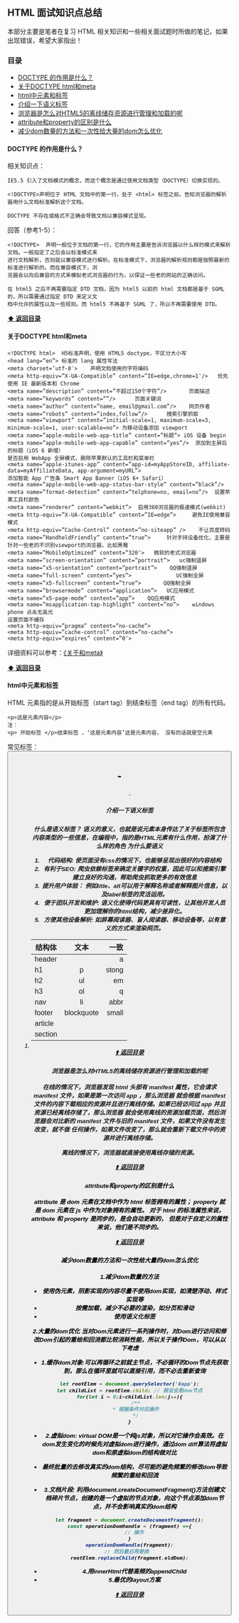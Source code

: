 ## HTML 面试知识点总结

本部分主要是笔者在复习 HTML 相关知识和一些相关面试题时所做的笔记，如果出现错误，希望大家指出！

### 目录

- [DOCTYPE 的作用是什么？](#-doctype-的作用是什么)
- [关于DOCTYPE html和meta](#-关于DOCTYPE-html和meta)
- [html中元素和标签](#-html中元素和标签)
- [介绍一下语义标签](#-介绍一下语义标签)
- [浏览器是怎么对HTML5的离线储存资源进行管理和加载的呢](#-浏览器是怎么对HTML5的离线储存资源进行管理和加载的呢)
- [attribute和property的区别是什么](#-attribute和property的区别是什么)
- [减少dom数量的方法和一次性给大量的dom怎么优化](#-减少dom数量的方法和一次性给大量的dom怎么优化)

#### DOCTYPE 的作用是什么？
   
   相关知识点：
   ```
   IE5.5 引入了文档模式的概念，而这个概念是通过使用文档类型（DOCTYPE）切换实现的。

   <!DOCTYPE>声明位于 HTML 文档中的第一行，处于 <html> 标签之前。告知浏览器的解析器用什么文档标准解析这个文档。

   DOCTYPE 不存在或格式不正确会导致文档以兼容模式呈现。
   ```

   回答（参考1-5）：
   ```
   <!DOCTYPE>  声明一般位于文档的第一行，它的作用主要是告诉浏览器以什么样的模式来解析文档。一般指定了之后会以标准模式来
   进行文档解析，否则就以兼容模式进行解析。在标准模式下，浏览器的解析规则都是按照最新的标准进行解析的。而在兼容模式下，浏
   览器会以向后兼容的方式来模拟老式浏览器的行为，以保证一些老的网站的正确访问。

   在 html5 之后不再需要指定 DTD 文档，因为 html5 以前的 html 文档都是基于 SGML 的，所以需要通过指定 DTD 来定义文
   档中允许的属性以及一些规则。而 html5 不再基于 SGML 了，所以不再需要使用 DTD。
   ```
   
**[:arrow_up: 返回目录](#目录)**
	 
	 
#### 关于DOCTYPE html和meta 
   ```
  <!DOCTYPE html>  H5标准声明，使用 HTML5 doctype，不区分大小写
  <head lang=”en”> 标准的 lang 属性写法
  <meta charset=’utf-8′>    声明文档使用的字符编码
  <meta http-equiv=”X-UA-Compatible” content=”IE=edge,chrome=1″/>   优先使用 IE 最新版本和 Chrome
  <meta name=”description” content=”不超过150个字符”/>       页面描述
  <meta name=”keywords” content=””/>      页面关键词
  <meta name=”author” content=”name, email@gmail.com”/>    网页作者
  <meta name=”robots” content=”index,follow”/>      搜索引擎抓取
  <meta name=”viewport” content=”initial-scale=1, maximum-scale=3, minimum-scale=1, user-scalable=no”> 为移动设备添加 viewport
  <meta name=”apple-mobile-web-app-title” content=”标题”> iOS 设备 begin
  <meta name=”apple-mobile-web-app-capable” content=”yes”/>  添加到主屏后的标题（iOS 6 新增）
  是否启用 WebApp 全屏模式，删除苹果默认的工具栏和菜单栏
  <meta name=”apple-itunes-app” content=”app-id=myAppStoreID, affiliate-data=myAffiliateData, app-argument=myURL”>
  添加智能 App 广告条 Smart App Banner（iOS 6+ Safari）
  <meta name=”apple-mobile-web-app-status-bar-style” content=”black”/>
  <meta name=”format-detection” content=”telphone=no, email=no”/>  设置苹果工具栏颜色
  <meta name=”renderer” content=”webkit”>  启用360浏览器的极速模式(webkit)
  <meta http-equiv=”X-UA-Compatible” content=”IE=edge”>     避免IE使用兼容模式
  <meta http-equiv=”Cache-Control” content=”no-siteapp” />    不让百度转码
  <meta name=”HandheldFriendly” content=”true”>     针对手持设备优化，主要是针对一些老的不识别viewport的浏览器，比如黑莓
  <meta name=”MobileOptimized” content=”320″>   微软的老式浏览器
  <meta name=”screen-orientation” content=”portrait”>   uc强制竖屏
  <meta name=”x5-orientation” content=”portrait”>    QQ强制竖屏
  <meta name=”full-screen” content=”yes”>              UC强制全屏
  <meta name=”x5-fullscreen” content=”true”>       QQ强制全屏
  <meta name=”browsermode” content=”application”>   UC应用模式
  <meta name=”x5-page-mode” content=”app”>    QQ应用模式
  <meta name=”msapplication-tap-highlight” content=”no”>    windows phone 点击无高光
  设置页面不缓存
  <meta http-equiv=”pragma” content=”no-cache”>
  <meta http-equiv=”cache-control” content=”no-cache”>
  <meta http-equiv=”expires” content=”0″>
   ```
详细资料可以参考：[《关于<!doctype html>和meta》](https://www.jianshu.com/p/2acf929ac280?utm_campaign=maleskine&utm_content=note&utm_medium=seo_notes&utm_source=recommendation)

**[:arrow_up: 返回目录](#目录)**


#### html中元素和标签
HTML 元素指的是从开始标签（start tag）到结束标签（end tag）的所有代码。
```
<p>这是元素内容</p>
注： 
<p> 开始标签 </p>结束标签 ，‘这是元素内容’这是元素内容， 没有的话就是空元素
```
常见标签：<a> <br> <button> <div> <font> <form> <h1> - <h6> <link> <map> <ul> <ol> - <li> <p> <span> <strong>

##### 介绍一下语义标签
**什么是语义标签？**
语义的意义，也就是说元素本身传达了关于标签所包含内容类型的一些信息，在编程中，指的是HTML元素有什么作用，扮演了什么样的角色
**为什么要语义**
1. **代码结构**: 使页面没有css的情况下，也能够呈现出很好的内容结构
2. **有利于SEO**: 爬虫依赖标签来确定关键字的权重，因此可以和搜索引擎建立良好的沟通，帮助爬虫抓取更多的有效信息
3. **提升用户体验**： 例如title、alt可以用于解释名称或者解释图片信息，以及label标签的灵活运用。
4. **便于团队开发和维护**: 语义化使得代码更具有可读性，让其他开发人员更加理解你的html结构，减少差异化。
5. **方便其他设备解析**: 如屏幕阅读器、盲人阅读器、移动设备等，以有意义的方式来渲染网页。

结构体|文本|一致
--|:--:|--:
header |    |		a
h1     | p     |	 stong
h2     | ul     |		em
h3     |	ol     |	q
nav     | li     |	abbr
footer     | blockquote     |	small
article     |     |
section     | |

**[:arrow_up: 返回目录](#目录)**


#### 浏览器是怎么对HTML5的离线储存资源进行管理和加载的呢
 在线的情况下，浏览器发现 html 头部有 manifest 属性，它会请求 manifest 文件，如果是第一次访问 app ，那么浏览器
 就会根据 manifest 文件的内容下载相应的资源并且进行离线存储。如果已经访问过 app 并且资源已经离线存储了，那么浏览器
 就会使用离线的资源加载页面，然后浏览器会对比新的 manifest 文件与旧的 manifest 文件，如果文件没有发生改变，就不做
 任何操作，如果文件改变了，那么就会重新下载文件中的资源并进行离线存储。

 离线的情况下，浏览器就直接使用离线存储的资源。

**[:arrow_up: 返回目录](#目录)**

#### attribute和property的区别是什么
 attribute 是 dom 元素在文档中作为 html 标签拥有的属性；
 property 就是 dom 元素在 js 中作为对象拥有的属性。
 对于 html 的标准属性来说，attribute 和 property 是同步的，是会自动更新的，
 但是对于自定义的属性来说，他们是不同步的。

**[:arrow_up: 返回目录](#目录)**

#### 减少dom数量的方法和一次性给大量的dom怎么优化
**1.减少dom数量的方法**
* 使用伪元素，阴影实现的内容尽量不使用dom实现，如清楚浮动、样式实现等
* 按需加载，减少不必要的渲染，如分页和滑动
* 使用语义化标签

**2.大量的dom优化**
当对Dom元素进行一系列操作时，对Dom进行访问和修改Dom引起的重绘和回流都比较消耗性能，所以关于操作Dom，可以从以下考虑
* 1.缓存dom对象:可以再循环之前就主节点，不必循环的Dom节点先获取到，那么在循环里就可以直接引用，而不必去重新查询
```js
let rootElem = document.querySelector('#app');
let childList = rootElem.child; // 假设全是dom节点
for(let i = 0;i<childList.len;j++){
    /**
    * 根据条件对应操作
    */
}
```
* 2.虚拟dom: virtual DOM是一个纯js对象，所以对它操作会高效。在dom发生变化的时候先对虚拟dom进行操作，通过dom diff算法将虚拟dom和原虚拟dom的结构做对比
* 最终批量的去修改真实的dom结构，尽可能的避免频繁的修改dom导致频繁的重绘和回流

* 3.文档片段: 利用document.createDocumentFragment()方法创建文档碎片节点，创建的是一个虚拟的节点对象，向这个节点添加dom节点，并不会影响真实的dom结构
```js
let fragment = document.createDocumentFragment();
const operationDomHandle = (fragment) =>{
    // 操作 
}
operationDomHandle(fragment);
// 然后最后再替换  
rootElem.replaceChild(fragment,oldDom);
```
* 4.用innerHtml代替高频的appendChild
* 5.最优的layout方案

**[:arrow_up: 返回目录](#目录)**





















